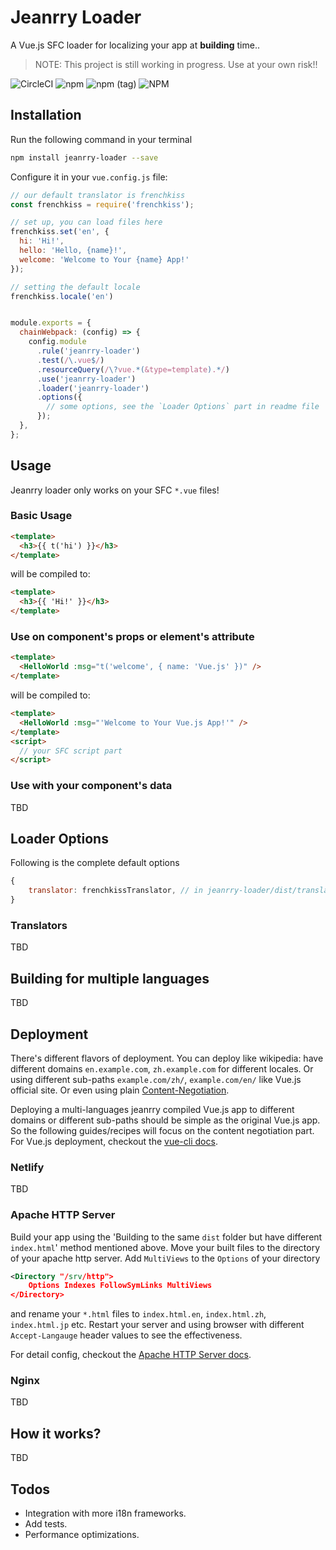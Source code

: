 # Jeanrry Loader

A Vue.js SFC loader for localizing your app at **building** time..

> NOTE: This project is still working in progress. Use at your own risk!!

![CircleCI](https://img.shields.io/circleci/build/github/tychenjiajun/jeanrry-loader/master?style=for-the-badge)
![npm](https://img.shields.io/npm/dw/jeanrry-loader?style=for-the-badge)
![npm (tag)](https://img.shields.io/npm/v/jeanrry-loader/latest?style=for-the-badge)
![NPM](https://img.shields.io/npm/l/jeanrry-loader?style=for-the-badge)

## Installation

Run the following command in your terminal

```bash
npm install jeanrry-loader --save
```

Configure it in your `vue.config.js` file:

```js
// our default translator is frenchkiss
const frenchkiss = require('frenchkiss');

// set up, you can load files here
frenchkiss.set('en', {
  hi: 'Hi!',
  hello: 'Hello, {name}!',
  welcome: 'Welcome to Your {name} App!'
});

// setting the default locale
frenchkiss.locale('en')


module.exports = {
  chainWebpack: (config) => {
    config.module
      .rule('jeanrry-loader')
      .test(/\.vue$/)
      .resourceQuery(/\?vue.*(&type=template).*/)
      .use('jeanrry-loader')
      .loader('jeanrry-loader')
      .options({
        // some options, see the `Loader Options` part in readme file
      });
  },
};
```

## Usage

Jeanrry loader only works on your SFC `*.vue` files!

### Basic Usage

```html
<template>
  <h3>{{ t('hi') }}</h3>
</template>
```

will be compiled to:

```html
<template>
  <h3>{{ 'Hi!' }}</h3>
</template>
```

### Use on component's props or element's attribute

```html
<template>
  <HelloWorld :msg="t('welcome', { name: 'Vue.js' })" />
</template>
```

will be compiled to:

```html
<template>
  <HelloWorld :msg="'Welcome to Your Vue.js App!'" />
</template>
<script>
  // your SFC script part
</script>
```

### Use with your component's data

TBD

## Loader Options

Following is the complete default options

```javascript
{
    translator: frenchkissTranslator, // in jeanrry-loader/dist/translators
}
```

### Translators

TBD

## Building for multiple languages

TBD

## Deployment

There's different flavors of deployment. You can deploy like wikipedia: have different domains `en.example.com`, `zh.example.com` for different locales. Or using different sub-paths `example.com/zh/`, `example.com/en/` like Vue.js official site. Or even using plain [Content-Negotiation](https://tools.ietf.org/html/rfc7231#section-5.3).

Deploying a multi-languages jeanrry compiled Vue.js app to different domains or different sub-paths should be simple as the original Vue.js app. So the following guides/recipes will focus on the content negotiation part. For Vue.js deployment, checkout the [vue-cli docs](https://cli.vuejs.org/guide/deployment.html).

### Netlify

TBD

### Apache HTTP Server

Build your app using the 'Building to the same `dist` folder but have different `index.html`' method mentioned above. Move your built files to the directory of your apache http server. Add `MultiViews` to the `Options` of your directory

```xml
<Directory "/srv/http">
    Options Indexes FollowSymLinks MultiViews
</Directory>
```

and rename your `*.html` files to `index.html.en`, `index.html.zh`, `index.html.jp` etc. Restart your server and using browser with different `Accept-Langauge` header values to see the effectiveness.

For detail config, checkout the [Apache HTTP Server docs](https://httpd.apache.org/docs/current/content-negotiation.html).

### Nginx

TBD

## How it works?

TBD

## Todos

- Integration with more i18n frameworks.
- Add tests.
- Performance optimizations.
